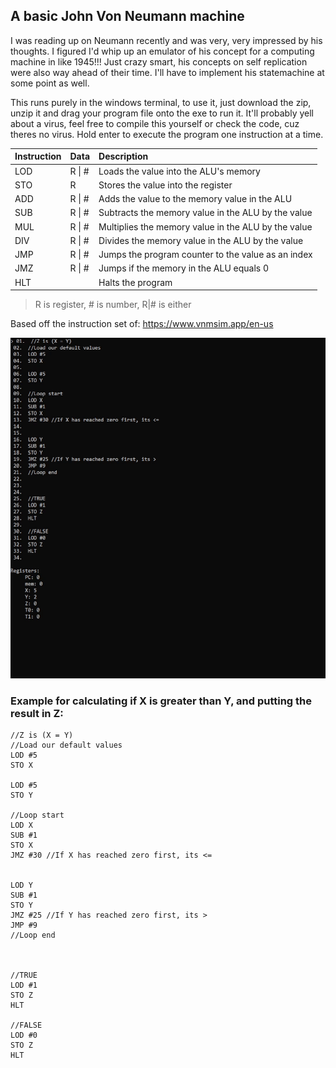 ## A basic John Von Neumann machine 

I was reading up on Neumann recently and was very, very impressed by his thoughts. I figured I'd whip up an emulator of his concept for a computing machine in like 1945!!! Just crazy smart, his concepts on self replication were also way ahead of their time. I'll have to implement his statemachine at some point as well.

This runs purely in the windows terminal, to use it, just download the zip, unzip it and drag your program file onto the exe to run it. It'll probably yell about a virus, feel free to compile this yourself or check the code, cuz theres no virus. Hold enter to execute the program one instruction at a time.

| Instruction | Data | Description |
|:--|:--|:--|
|LOD| R \| # | Loads the value into the ALU's memory |
|STO| R | Stores the value into the register |
|ADD| R \| # | Adds the value to the memory value in the ALU |
|SUB| R \| # | Subtracts the memory value in the ALU by the value |
|MUL| R \| # | Multiplies the memory value in the ALU by the value  |
|DIV| R \| # | Divides the memory value in the ALU by the value |
|JMP| R \| # | Jumps the program counter to the value as an index |
|JMZ| R \| # | Jumps if the memory in the ALU equals 0 |
|HLT|  | Halts the program |

> R is register, # is number, R\|# is either

Based off the instruction set of: https://www.vnmsim.app/en-us

![Gif showing it running a basic program](gitpage/gif0.gif)

### Example for calculating if X is greater than Y, and putting the result in Z:

```
//Z is (X = Y)
//Load our default values
LOD #5
STO X

LOD #5
STO Y

//Loop start
LOD X
SUB #1
STO X
JMZ #30 //If X has reached zero first, its <=


LOD Y
SUB #1
STO Y
JMZ #25 //If Y has reached zero first, its > 
JMP #9
//Loop end



//TRUE
LOD #1
STO Z
HLT

//FALSE
LOD #0
STO Z
HLT
```
